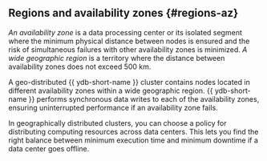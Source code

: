 ## Regions and availability zones {#regions-az}

_An availability zone_ is a data processing center or its isolated segment where the minimum physical distance between nodes is ensured and the risk of simultaneous failures with other availability zones is minimized.
_A wide geographic region_ is a territory where the distance between availability zones does not exceed 500 km.

A geo-distributed {{ ydb-short-name }} cluster contains nodes located in different availability zones within a wide geographic region. {{ ydb-short-name }} performs synchronous data writes to each of the availability zones, ensuring uninterrupted performance if an availability zone fails.

In geographically distributed clusters, you can choose a policy for distributing computing resources across data centers. This lets you find the right balance between minimum execution time and minimum downtime if a data center goes offline.
